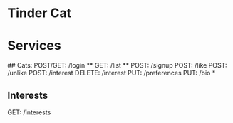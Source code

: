 # Tinder Cat

# Services
## Cats:
POST/GET: /login **
GET: /list **
POST: /signup
POST: /like
POST: /unlike
POST: /interest
DELETE: /interest
PUT: /preferences
PUT: /bio *

## Interests
GET: /interests
